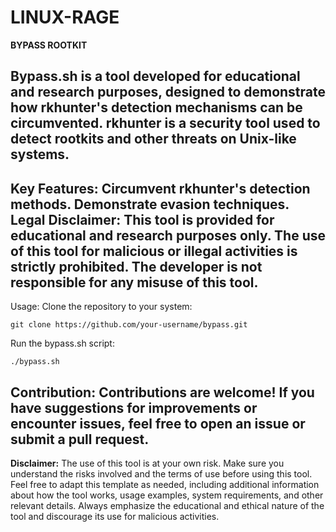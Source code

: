 # LINUX-RAGE

**BYPASS ROOTKIT**

**Bypass.sh** is a tool developed for educational and research purposes, designed to demonstrate how rkhunter's detection mechanisms can be circumvented. rkhunter is a security tool used to detect rootkits and other threats on Unix-like systems.
---

**Key Features:**
Circumvent rkhunter's detection methods.
Demonstrate evasion techniques.
Legal Disclaimer:
This tool is provided for educational and research purposes only. The use of this tool for malicious or illegal activities is strictly prohibited. The developer is not responsible for any misuse of this tool.
---

Usage:
Clone the repository to your system:
```
git clone https://github.com/your-username/bypass.git
```
Run the bypass.sh script:
```
./bypass.sh
```
**Contribution:**
Contributions are welcome! If you have suggestions for improvements or encounter issues, feel free to open an issue or submit a pull request.
---

**Disclaimer:**
The use of this tool is at your own risk. Make sure you understand the risks involved and the terms of use before using this tool.
Feel free to adapt this template as needed, including additional information about how the tool works, usage examples, system requirements, and other relevant details. Always emphasize the educational and ethical nature of the tool and discourage its use for malicious activities.

